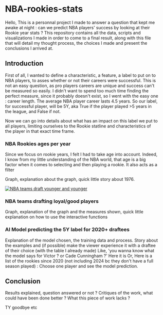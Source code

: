 # NBA-rookies-stats

Hello,
This is a personnal project I made to answer a question that kept me awake at night : can we predict NBA players' success by looking at their Rookie year stats ?
This repository contains all the data, scripts and visualizations I made in order to come to a final result, along with this file that will detail my thought process, the choices I made and present the conclusions I arrived at.

## Introduction

First of all, I wanted to define a characteristic, a feature, a label to put on to NBA players, to asses whether or not their careers were successful.
This is not an easy question, as pro players careers are unique and success can't be measured so easily. I didn't want to spend too much time finding the perfect measure, since it probably doesn't exist, so I went with the easy one : career length. The average NBA player career lasts 4.5 years. So our label, for successful player, will be 5Y, aka True if the player played >5 years in the league, and False if not.

Now we can go into details about what has an impact on this label we put to all players, limiting ourselves to the Rookie statline and characteristics of the player in that exact time frame.

### NBA Rookies ages per year

Since we focus on rookie years, I felt I had to take age into account. Indeed, I know from my little understanding of the NBA world, that age is a big factor when it comes to selecting and then playing a rookie. It also acts as a filter 

Graph, explanation about the graph, quick little story about 1976.
<div class='tableauPlaceholder' id='viz1732882322213' style='position: relative'><noscript><a  target="_blank" rel="noopener noreferrer" href='https://public.tableau.com/views/NBATeamsdraftyoungerandyounger/Sheet2?:language=en-US&publish=yes&:sid=&:redirect=auth&:display_count=n&:origin=viz_share_link'><img alt='NBA teams draft younger and younger ' src='https:&#47;&#47;public.tableau.com&#47;static&#47;images&#47;NB&#47;NBATeamsdraftyoungerandyounger&#47;Sheet2&#47;1_rss.png' style='border: none' /></a></noscript><object class='tableauViz'  style='display:none;'><param name='host_url' value='https%3A%2F%2Fpublic.tableau.com%2F' /> <param name='embed_code_version' value='3' /> <param name='site_root' value='' /><param name='name' value='NBATeamsdraftyoungerandyounger&#47;Sheet2' /><param name='tabs' value='no' /><param name='toolbar' value='yes' /><param name='static_image' value='https:&#47;&#47;public.tableau.com&#47;static&#47;images&#47;NB&#47;NBATeamsdraftyoungerandyounger&#47;Sheet2&#47;1.png' /> <param name='animate_transition' value='yes' /><param name='display_static_image' value='yes' /><param name='display_spinner' value='yes' /><param name='display_overlay' value='yes' /><param name='display_count' value='yes' /><param name='language' value='en-US' /><param name='filter' value='publish=yes' /></object></div>



### NBA teams drafting loyal/good players
Graph, explanation of the graph and the measures shown, quick little explanation on how to use the interactive functions

### AI Model predicting the 5Y label for 2020+ draftees
Explanation of the model chosen, the training data and process.
Story about the examples and (if possible) make the viewer experience it with a draftee of their choice (with the table I already made)
Like, 'you wanna know what the model says for Victor ? or Cade Cunningham ?' Here it is
Or, Here is a list of the rookies since 2020 (not including 2024 bc they don't have a full season played) : Choose one player and see the model prediction.


## Conclusion
Results explained, question answered or not ? 
Critiques of the work, what could have been done better ? What this piece of work lacks ?

TY goodbye etc
